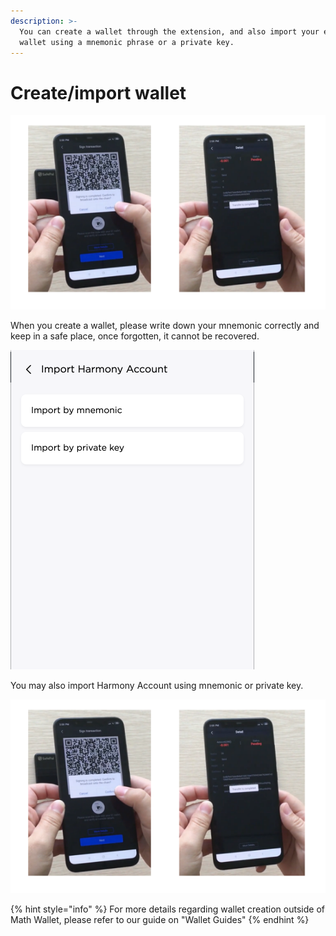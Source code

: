 ```yaml
---
description: >-
  You can create a wallet through the extension, and also import your existing
  wallet using a mnemonic phrase or a private key.
---
```


# Create/import wallet

![](../../.gitbook/assets/image%20%289%29.png)

When you create a wallet, please write down your mnemonic correctly and keep in a safe place, once forgotten, it cannot be recovered.

![](../../.gitbook/assets/image%20%2821%29.png)

You may also import Harmony Account using mnemonic or private key.

![](../../.gitbook/assets/image%20%2824%29.png)



{% hint style="info" %}
For more details regarding wallet creation outside of Math Wallet, please refer to our guide on "Wallet Guides"
{% endhint %}



